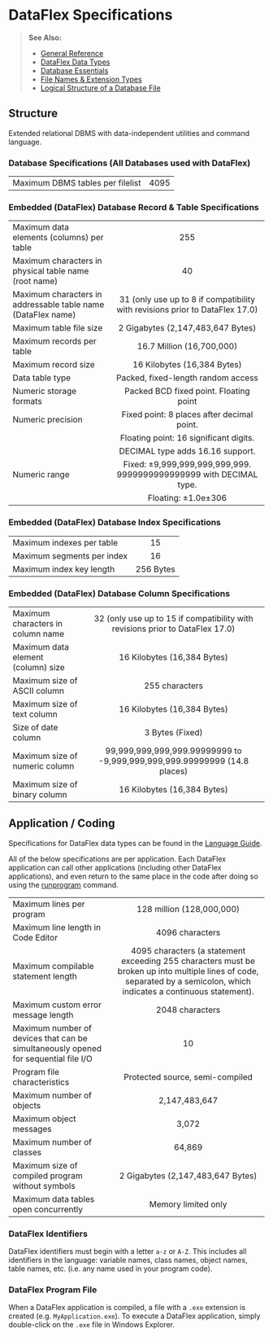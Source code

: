 # DataFlex Specifications

> **See Also:**
>
> - [General Reference](https://docs.dataaccess.com/dataflexhelp/mergedProjects/DevelopmentGuide/General_Reference.htm)
> - [DataFlex Data Types](https://docs.dataaccess.com/dataflexhelp/mergedProjects/LanguageGuide/Types.htm)
> - [Database Essentials](https://docs.dataaccess.com/dataflexhelp/mergedProjects/DevelopmentGuide/Database_Essentials.htm)
> - [File Names & Extension Types](https://docs.dataaccess.com/dataflexhelp/mergedProjects/DevelopmentGuide/Development_File_Names___Extensions.htm)
> - [Logical Structure of a Database File](https://docs.dataaccess.com/dataflexhelp/mergedProjects/DevelopmentGuide/logical_structure_of_a_database_file.htm)

## Structure

Extended relational DBMS with data-independent utilities and command language.

### Database Specifications (All Databases used with DataFlex)

|                                  |      |
| :------------------------------- | :--: |
| Maximum DBMS tables per filelist | 4095 |

### Embedded (DataFlex) Database Record & Table Specifications

|                                                              |                                                                              |
| :----------------------------------------------------------- | :--------------------------------------------------------------------------: |
| Maximum data elements (columns) per table                    |                                     255                                      |
| Maximum characters in physical table name (root name)        |                                      40                                      |
| Maximum characters in addressable table name (DataFlex name) | 31 (only use up to 8 if compatibility with revisions prior to DataFlex 17.0) |
| Maximum table file size                                      |                      2 Gigabytes (2,147,483,647 Bytes)                       |
| Maximum records per table                                    |                          16.7 Million (16,700,000)                           |
| Maximum record size                                          |                         16 Kilobytes (16,384 Bytes)                          |
| Data table type                                              |                      Packed, fixed-length random access                      |
| Numeric storage formats                                      |                    Packed BCD fixed point. Floating point                    |
| Numeric precision                                            |                  Fixed point: 8 places after decimal point.                  |
|                                                              |                    Floating point: 16 significant digits.                    |
|                                                              |                       DECIMAL type adds 16.16 support.                       |
| Numeric range                                                |      Fixed: ±9,999,999,999,999,999. 9999999999999999 with DECIMAL type.      |
|                                                              |                             Floating: ±1.0e±306                              |

### Embedded (DataFlex) Database Index Specifications

|                            |           |
| :------------------------- | :-------: |
| Maximum indexes per table  |    15     |
| Maximum segments per index |    16     |
| Maximum index key length   | 256 Bytes |

### Embedded (DataFlex) Database Column Specifications

|                                    |                                                                               |
| :--------------------------------- | :---------------------------------------------------------------------------: |
| Maximum characters in column name  | 32 (only use up to 15 if compatibility with revisions prior to DataFlex 17.0) |
| Maximum data element (column) size |                          16 Kilobytes (16,384 Bytes)                          |
| Maximum size of ASCII column       |                                255 characters                                 |
| Maximum size of text column        |                          16 Kilobytes (16,384 Bytes)                          |
| Size of date column                |                                3 Bytes (Fixed)                                |
| Maximum size of numeric column     |   99,999,999,999,999.99999999 to -9,999,999,999,999.99999999 (14.8 places)    |
| Maximum size of binary column      |                          16 Kilobytes (16,384 Bytes)                          |

## Application / Coding

Specifications for DataFlex data types can be found in the
[Language Guide](https://docs.dataaccess.com/dataflexhelp/mergedProjects/LanguageGuide/Types.htm).

All of the below specifications are per application. Each DataFlex application can call other applications
(including other DataFlex applications), and even return to the same place in the code after doing so using
the [runprogram](https://docs.dataaccess.com/dataflexhelp/mergedProjects/LanguageReference/runprogram_command.htm)
command.

|                                                                                     |                                                                                                                                                                         |
| :---------------------------------------------------------------------------------- | :---------------------------------------------------------------------------------------------------------------------------------------------------------------------: |
| Maximum lines per program                                                           |                                                                        128 million (128,000,000)                                                                        |
| Maximum line length in Code Editor                                                  |                                                                             4096 characters                                                                             |
| Maximum compilable statement length                                                 | 4095 characters (a statement exceeding 255 characters must be broken up into multiple lines of code, separated by a semicolon, which indicates a continuous statement). |
| Maximum custom error message length                                                 |                                                                             2048 characters                                                                             |
| Maximum number of devices that can be simultaneously opened for sequential file I/O |                                                                                   10                                                                                    |
| Program file characteristics                                                        |                                                                     Protected source, semi-compiled                                                                     |
| Maximum number of objects                                                           |                                                                              2,147,483,647                                                                              |
| Maximum object messages                                                             |                                                                                  3,072                                                                                  |
| Maximum number of classes                                                           |                                                                                 64,869                                                                                  |
| Maximum size of compiled program without symbols                                    |                                                                    2 Gigabytes (2,147,483,647 Bytes)                                                                    |
| Maximum data tables open concurrently                                               |                                                                           Memory limited only                                                                           |

### DataFlex Identifiers

DataFlex identifiers must begin with a letter `a-z` or `A-Z`.
This includes all identifiers in the language: variable names,
class names, object names, table names, etc. (i.e. any name
used in your program code).

### DataFlex Program File

When a DataFlex application is compiled, a file with a `.exe` extension is created (e.g. `MyApplication.exe`).
To execute a DataFlex application, simply double-click on the `.exe` file in Windows Explorer.
